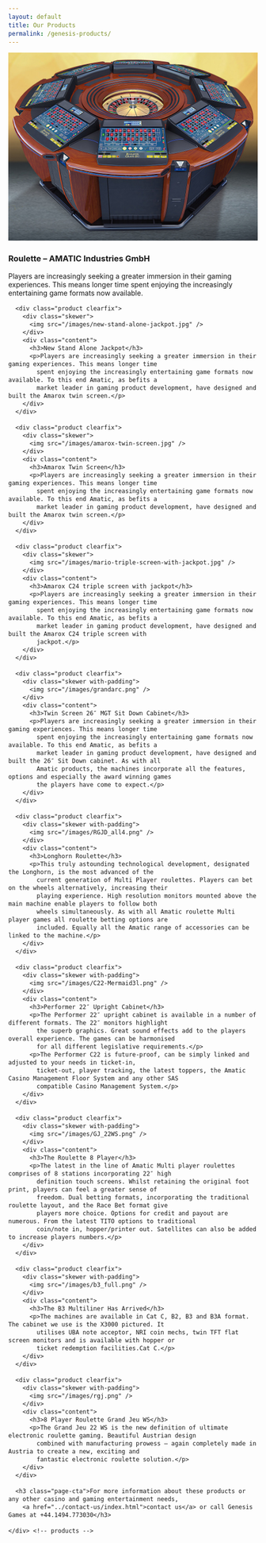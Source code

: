 ```yaml
---
layout: default
title: Our Products
permalink: /genesis-products/
---
```


<div class="content">
  <main class="main full-width">
    <div class="products">
      <div class="product clearfix">
        <div class="skewer large">
          <img src="/images/roulette.jpg" />
        </div>
        <div class="content">
          <h3>Roulette – AMATIC Industries GmbH</h3>
          <p>Players are increasingly seeking a greater immersion in their gaming experiences. This means longer time
            spent enjoying the increasingly entertaining game formats now available.</p>
        </div>
      </div>

      <div class="product clearfix">
        <div class="skewer">
          <img src="/images/new-stand-alone-jackpot.jpg" />
        </div>
        <div class="content">
          <h3>New Stand Alone Jackpot</h3>
          <p>Players are increasingly seeking a greater immersion in their gaming experiences. This means longer time
            spent enjoying the increasingly entertaining game formats now available. To this end Amatic, as befits a
            market leader in gaming product development, have designed and built the Amarox twin screen.</p>
        </div>
      </div>

      <div class="product clearfix">
        <div class="skewer">
          <img src="/images/amarox-twin-screen.jpg" />
        </div>
        <div class="content">
          <h3>Amarox Twin Screen</h3>
          <p>Players are increasingly seeking a greater immersion in their gaming experiences. This means longer time
            spent enjoying the increasingly entertaining game formats now available. To this end Amatic, as befits a
            market leader in gaming product development, have designed and built the Amarox twin screen.</p>
        </div>
      </div>

      <div class="product clearfix">
        <div class="skewer">
          <img src="/images/mario-triple-screen-with-jackpot.jpg" />
        </div>
        <div class="content">
          <h3>Amarox C24 triple screen with jackpot</h3>
          <p>Players are increasingly seeking a greater immersion in their gaming experiences. This means longer time
            spent enjoying the increasingly entertaining game formats now available. To this end Amatic, as befits a
            market leader in gaming product development, have designed and built the Amarox C24 triple screen with
            jackpot.</p>
        </div>
      </div>

      <div class="product clearfix">
        <div class="skewer with-padding">
          <img src="/images/grandarc.png" />
        </div>
        <div class="content">
          <h3>Twin Screen 26″ MGT Sit Down Cabinet</h3>
          <p>Players are increasingly seeking a greater immersion in their gaming experiences. This means longer time
            spent enjoying the increasingly entertaining game formats now available. To this end Amatic, as befits a
            market leader in gaming product development, have designed and built the 26″ Sit Down cabinet. As with all
            Amatic products, the machines incorporate all the features, options and especially the award winning games
            the players have come to expect.</p>
        </div>
      </div>

      <div class="product clearfix">
        <div class="skewer with-padding">
          <img src="/images/RGJD_all4.png" />
        </div>
        <div class="content">
          <h3>Longhorn Roulette</h3>
          <p>This truly astounding technological development, designated the Longhorn, is the most advanced of the
            current generation of Multi Player roulettes. Players can bet on the wheels alternatively, increasing their
            playing experience. High resolution monitors mounted above the main machine enable players to follow both
            wheels simultaneously. As with all Amatic roulette Multi player games all roulette betting options are
            included. Equally all the Amatic range of accessories can be linked to the machine.</p>
        </div>
      </div>

      <div class="product clearfix">
        <div class="skewer with-padding">
          <img src="/images/C22-Mermaid3l.png" />
        </div>
        <div class="content">
          <h3>Performer 22″ Upright Cabinet</h3>
          <p>The Performer 22″ upright cabinet is available in a number of different formats. The 22″ monitors highlight
            the superb graphics. Great sound effects add to the players overall experience. The games can be harmonised
            for all different legislative requirements.</p>
          <p>The Performer C22 is future-proof, can be simply linked and adjusted to your needs in ticket-in,
            ticket-out, player tracking, the latest toppers, the Amatic Casino Management Floor System and any other SAS
            compatible Casino Management System.</p>
        </div>
      </div>

      <div class="product clearfix">
        <div class="skewer with-padding">
          <img src="/images/GJ_22WS.png" />
        </div>
        <div class="content">
          <h3>The Roulette 8 Player</h3>
          <p>The latest in the line of Amatic Multi player roulettes comprises of 8 stations incorporating 22″ high
            definition touch screens. Whilst retaining the original foot print, players can feel a greater sense of
            freedom. Dual betting formats, incorporating the traditional roulette layout, and the Race Bet format give
            players more choice. Options for credit and payout are numerous. From the latest TITO options to traditional
            coin/note in, hopper/printer out. Satellites can also be added to increase players numbers.</p>
        </div>
      </div>

      <div class="product clearfix">
        <div class="skewer with-padding">
          <img src="/images/b3_full.png" />
        </div>
        <div class="content">
          <h3>The B3 Multiliner Has Arrived</h3>
          <p>The machines are available in Cat C, B2, B3 and B3A format. The cabinet we use is the X3000 pictured. It
            utilises UBA note acceptor, NRI coin mechs, twin TFT flat screen monitors and is available with hopper or
            ticket redemption facilities.Cat C.</p>
        </div>
      </div>

      <div class="product clearfix">
        <div class="skewer with-padding">
          <img src="/images/rgj.png" />
        </div>
        <div class="content">
          <h3>8 Player Roulette Grand Jeu WS</h3>
          <p>The Grand Jeu 22 WS is the new definition of ultimate electronic roulette gaming. Beautiful Austrian design
            combined with manufacturing prowess – again completely made in Austria to create a new, exciting and
            fantastic electronic roulette solution.</p>
        </div>
      </div>

      <h3 class="page-cta">For more information about these products or any other casino and gaming entertainment needs,
        <a href="../contact-us/index.html">contact us</a> or call Genesis Games at +44.1494.773030</h3>

    </div> <!-- products -->
  </main>
</div>